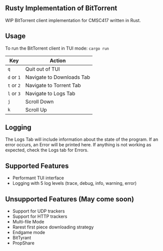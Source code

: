 ## Rusty Implementation of BitTorrent 
WIP BitTorrent client implementation for CMSC417 written in Rust. 
## Usage
To run the BitTorrent client in TUI mode: 
`cargo run`


| Key | Action |
| -------- | ------- |
| `q`  | Quit out of TUI |
| `d` or `1` | Navigate to Downloads Tab |
| `t` or `2` | Navigate to Torrent Tab |
| `l` or `3` | Navigate to Logs Tab |
| `j` | Scroll Down |
| `k` | Scroll Up |


## Logging
The Logs Tab will include information about the state of the program. If an error occurs, an Error will be printed here.
If anything is not working as expected, check the Logs tab for Errors.

## Supported Features
- Performant TUI interface
- Logging with 5 log levels (trace, debug, info, warning, error)

## Unsupported Features (May come soon)
- Support for UDP trackers
- Support for HTTP trackers
- Multi-file Mode
- Rarest first piece downloading strategy
- Endgame mode
- BitTyrant
- PropShare

